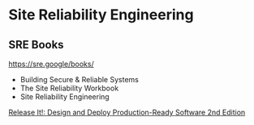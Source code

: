 # Site Reliability Engineering

## SRE Books

<https://sre.google/books/>

* Building Secure & Reliable Systems
* The Site Reliability Workbook
* Site Reliability Engineering

[Release It!: Design and Deploy Production-Ready Software 2nd Edition](https://www.amazon.com/Release-Design-Deploy-Production-Ready-Software/dp/1680502395)
